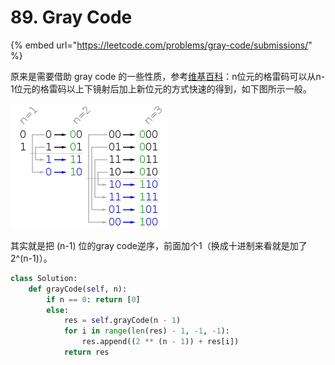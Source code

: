 # 89. Gray Code

{% embed url="https://leetcode.com/problems/gray-code/submissions/" %}

原来是需要借助 gray code 的一些性质，参考[维基百科](https://zh.wikipedia.org/wiki/%E6%A0%BC%E9%9B%B7%E7%A0%81)：n位元的格雷码可以从n-1位元的格雷码以上下镜射后加上新位元的方式快速的得到，如下图所示一般。

![](.gitbook/assets/image%20%282%29.png)

其实就是把 \(n-1\) 位的gray code逆序，前面加个1（换成十进制来看就是加了2^\(n-1\)）。

```python
class Solution:
    def grayCode(self, n):
        if n == 0: return [0]
        else:
            res = self.grayCode(n - 1)
            for i in range(len(res) - 1, -1, -1):
                res.append((2 ** (n - 1)) + res[i])
            return res
```

